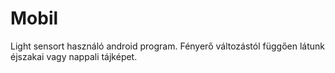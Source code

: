 # Mobil

Light sensort használó android program. Fényerő változástól függően látunk éjszakai vagy nappali tájképet. 
